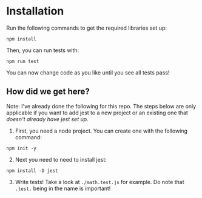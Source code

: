 # Installation
Run the following commands to get the required libraries set up:
```
npm install
```

Then, you can run tests with:
```
npm run test
```

You can now change code as you like until you see all tests pass!

## How did we get here?
Note: I've already done the following for this repo. The steps below are only applicable
if you want to add jest to a new project or an existing one that *doesn't already have jest 
set up*.

1. First, you need a node project. You can create one with the following command:
```
npm init -y
```

2. Next you need to need to install jest:
```
npm install -D jest
```

3. Write tests!
Take a look at `./math.test.js` for example. Do note that `.test.` being in the name is important!

